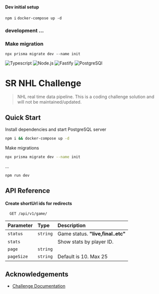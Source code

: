 #### Dev initial setup
```npm i```
```docker-compose up -d```

### development ...
### Make migration
```npx prisma migrate dev --name init```

![Typescript](https://img.shields.io/npm/v/typescript?color=3178c6&label=Typescript&logo=Typescript&style=for-the-badge)
![Node.js](https://img.shields.io/npm/v/node?color=%23339933&label=Node.js&logo=Node.js&style=for-the-badge)
![Fastify](https://img.shields.io/npm/v/fastify?color=000000&label=Fastify&logo=Fastify&style=for-the-badge)
![PostgreSQl](https://img.shields.io/npm/v/postgresql?color=%2332648c&label=PostgreSQL&logo=PostgreSQL&style=for-the-badge)
# SR NHL Challenge

> NHL real time data pipeline. This is a coding challenge solution and will not be maintained/updated.

## Quick Start

Install dependencies and start PostgreSQL server

```bash
npm i && docker-compose up -d
```
Make migrations

```bash
npx prisma migrate dev --name init
```
...
```bash
npm run dev
```


## API Reference

#### Create shortUrl ids for redirects

```http
  GET /api/v1/game/
```

| Parameter | Type     | Description                                |
| :-------- | :------- | :----------------------------------------- |
| `status` | `string` | Game status. **"live,final..etc"** |
| `stats` |  | Show stats by player ID. |
| `page` | `string` |  |
| `pageSize`| `string` | Default is 10. Max 25 |

## Acknowledgements

 - [Challenge Documentation](https://github.com/sportradarus/sportradar-advanced-challenge)


